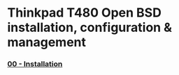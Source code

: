 # Thinkpad T480 Open BSD installation, configuration & management

### [00 - Installation](/00-installation.md)

